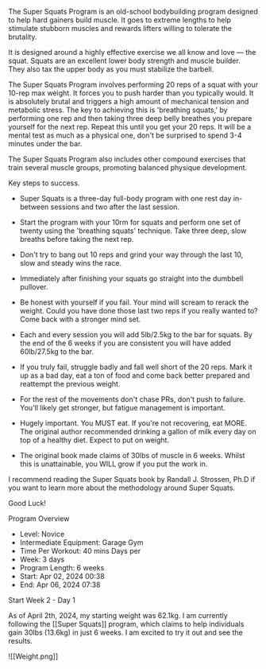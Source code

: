 The Super Squats Program is an old-school bodybuilding program designed to help hard gainers build muscle. It goes to extreme lengths to help stimulate stubborn muscles and rewards lifters willing to tolerate the brutality.

It is designed around a highly effective exercise we all know and love — the squat. Squats are an excellent lower body strength and muscle builder. They also tax the upper body as you must stabilize the barbell.

The Super Squats Program involves performing 20 reps of a squat with your 10-rep max weight. It forces you to push harder than you typically would. It is absolutely brutal and triggers a high amount of mechanical tension and metabolic stress. The key to achieving this is 'breathing squats,' by performing one rep and then taking three deep belly breathes you prepare yourself for the next rep. Repeat this until you get your 20 reps. It will be a mental test as much as a physical one, don't be surprised to spend 3-4 minutes under the bar.

The Super Squats Program also includes other compound exercises that train several muscle groups, promoting balanced physique development.

Key steps to success.

- Super Squats is a three-day full-body program with one rest day in-between sessions and two after the last session.

- Start the program with your 10rm for squats and perform one set of twenty using the 'breathing squats' technique. Take three deep, slow breaths before taking the next rep.

- Don't try to bang out 10 reps and grind your way through the last 10, slow and steady wins the race.

- Immediately after finishing your squats go straight into the dumbbell pullover.

- Be honest with yourself if you fail. Your mind will scream to rerack the weight. Could you have done those last two reps if you really wanted to? Come back with a stronger mind set.

- Each and every session you will add 5lb/2.5kg to the bar for squats. By the end of the 6 weeks if you are consistent you will have added 60lb/27.5kg to the bar.

- If you truly fail, struggle badly and fall well short of the 20 reps. Mark it up as a bad day, eat a ton of food and come back better prepared and reattempt the previous weight.

- For the rest of the movements don't chase PRs, don't push to failure. You'll likely get stronger, but fatigue management is important.

- Hugely important. You MUST eat. If you're not recovering, eat MORE. The original author recommended drinking a gallon of milk every day on top of a healthy diet. Expect to put on weight.

- The original book made claims of 30lbs of muscle in 6 weeks. Whilst this is unattainable, you WILL grow if you put the work in.

I recommend reading the Super Squats book by Randall J. Strossen, Ph.D if you want to learn more about the methodology around Super Squats.

Good Luck!

Program Overview

- Level: Novice
- Intermediate Equipment: Garage Gym 
- Time Per Workout: 40 mins Days per 
- Week: 3 days 
- Program Length: 6 weeks 
- Start: Apr 02, 2024 00:38 
- End: Apr 06, 2024 07:38

Start Week 2 - Day 1

As of April 2th, 2024, my starting weight was 62.1kg. I am currently following the [[Super Squats]] program, which claims to help individuals gain 30lbs (13.6kg) in just 6 weeks. I am excited to try it out and see the results.

![[Weight.png]]
